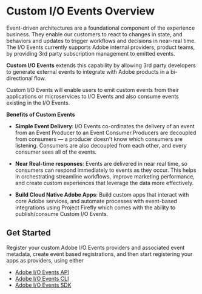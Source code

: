 # Custom I/O Events Overview

Event-driven architectures are a foundational component of the experience business. They enable our customers to react to changes in state, and behaviors and updates to trigger workflows and decisions in near-real time. 
The I/O Events currently supports Adobe internal providers, product teams, by providing 3rd party subscription management to emitted events. 

**Custom I/O Events** extends this capability by allowing 3rd party developers to generate external events to integrate with Adobe products in a bi-directional flow.  

Custom I/O Events will enable users to emit custom events from their applications or microservices to I/O Events and also consume events existing in the I/O Events.  

**Benefits of Custom Events** 

- **Simple Event Delivery**: 
I/O Events co-ordinates the delivery of an event from an Event Producer to an Event Consumer.Producers are decoupled from consumers — a producer doesn't know which consumers are listening. Consumers are also decoupled from each other, and every consumer sees all of the events.

- **Near Real-time responses**: 
Events are delivered in near real time, so consumers can respond immediately to events as they occur. This helps in orchestrating streamline workflows, improve marketing performance, and create custom experiences that leverage the data more effectively. 

- **Build Cloud Native Adobe Apps**: 
Build custom apps that interact with core Adobe services, and automate processes with event-based integrations using Project Firefly which comes with the ability to publish/consume Custom I/O Events. 

## Get Started

Register your custom Adobe I/O Events providers and associated event metadata, create event based registrations, 
and then  start registering your apps as providers, using either
* [Adobe I/O Events API](../api/api.md)  
* [Adobe I/O Events CLI](../cli/cli.md) 
* [Adobe I/O Events SDK](../sdk/sdk.md) 
